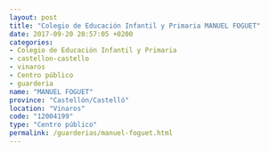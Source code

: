 ```yaml
---
layout: post
title: "Colegio de Educación Infantil y Primaria MANUEL FOGUET"
date: 2017-09-20 20:57:05 +0200
categories:
- Colegio de Educación Infantil y Primaria
- castellon-castello
- vinaros
- Centro público
- guarderia
name: "MANUEL FOGUET"
province: "Castellón/Castelló"
location: "Vinaros"
code: "12004199"
type: "Centro público"
permalink: /guarderias/manuel-foguet.html
---
```

